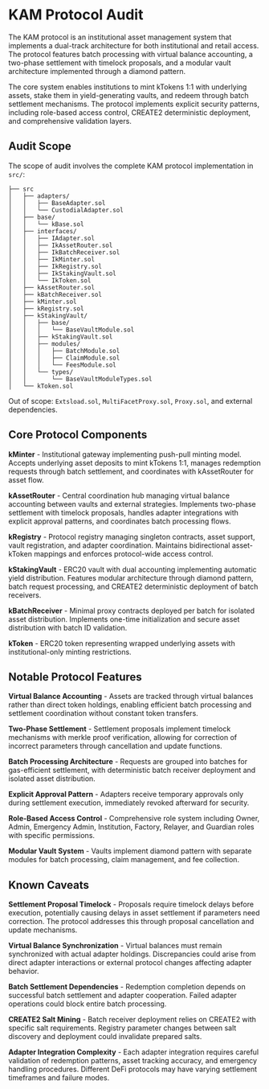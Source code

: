 # KAM Protocol Audit

The KAM protocol is an institutional asset management system that implements a dual-track architecture for both institutional and retail access. The protocol features batch processing with virtual balance accounting, a two-phase settlement with timelock proposals, and a modular vault architecture implemented through a diamond pattern.

The core system enables institutions to mint kTokens 1:1 with underlying assets, stake them in yield-generating vaults, and redeem through batch settlement mechanisms. The protocol implements explicit security patterns, including role-based access control, CREATE2 deterministic deployment, and comprehensive validation layers.

## Audit Scope

The scope of audit involves the complete KAM protocol implementation in `src/`:

```
├── src
│   ├── adapters/
│   │   ├── BaseAdapter.sol
│   │   └── CustodialAdapter.sol
│   ├── base/
│   │   └── kBase.sol
│   ├── interfaces/
│   │   ├── IAdapter.sol
│   │   ├── IkAssetRouter.sol
│   │   ├── IkBatchReceiver.sol
│   │   ├── IkMinter.sol
│   │   ├── IkRegistry.sol
│   │   ├── IkStakingVault.sol
│   │   └── IkToken.sol
│   ├── kAssetRouter.sol
│   ├── kBatchReceiver.sol
│   ├── kMinter.sol
│   ├── kRegistry.sol
│   ├── kStakingVault/
│   │   ├── base/
│   │   │   └── BaseVaultModule.sol
│   │   ├── kStakingVault.sol
│   │   ├── modules/
│   │   │   ├── BatchModule.sol
│   │   │   ├── ClaimModule.sol
│   │   │   └── FeesModule.sol
│   │   └── types/
│   │       └── BaseVaultModuleTypes.sol
│   └── kToken.sol
```

Out of scope: `Extsload.sol`, `MultiFacetProxy.sol`, `Proxy.sol`, and external dependencies.

## Core Protocol Components

**kMinter** - Institutional gateway implementing push-pull minting model. Accepts underlying asset deposits to mint kTokens 1:1, manages redemption requests through batch settlement, and coordinates with kAssetRouter for asset flow.

**kAssetRouter** - Central coordination hub managing virtual balance accounting between vaults and external strategies. Implements two-phase settlement with timelock proposals, handles adapter integrations with explicit approval patterns, and coordinates batch processing flows.

**kRegistry** - Protocol registry managing singleton contracts, asset support, vault registration, and adapter coordination. Maintains bidirectional asset-kToken mappings and enforces protocol-wide access control.

**kStakingVault** - ERC20 vault with dual accounting implementing automatic yield distribution. Features modular architecture through diamond pattern, batch request processing, and CREATE2 deterministic deployment of batch receivers.

**kBatchReceiver** - Minimal proxy contracts deployed per batch for isolated asset distribution. Implements one-time initialization and secure asset distribution with batch ID validation.

**kToken** - ERC20 token representing wrapped underlying assets with institutional-only minting restrictions.

## Notable Protocol Features

**Virtual Balance Accounting** - Assets are tracked through virtual balances rather than direct token holdings, enabling efficient batch processing and settlement coordination without constant token transfers.

**Two-Phase Settlement** - Settlement proposals implement timelock mechanisms with merkle proof verification, allowing for correction of incorrect parameters through cancellation and update functions.

**Batch Processing Architecture** - Requests are grouped into batches for gas-efficient settlement, with deterministic batch receiver deployment and isolated asset distribution.

**Explicit Approval Pattern** - Adapters receive temporary approvals only during settlement execution, immediately revoked afterward for security.

**Role-Based Access Control** - Comprehensive role system including Owner, Admin, Emergency Admin, Institution, Factory, Relayer, and Guardian roles with specific permissions.

**Modular Vault System** - Vaults implement diamond pattern with separate modules for batch processing, claim management, and fee collection.

## Known Caveats

**Settlement Proposal Timelock** - Proposals require timelock delays before execution, potentially causing delays in asset settlement if parameters need correction. The protocol addresses this through proposal cancellation and update mechanisms.

**Virtual Balance Synchronization** - Virtual balances must remain synchronized with actual adapter holdings. Discrepancies could arise from direct adapter interactions or external protocol changes affecting adapter behavior.

**Batch Settlement Dependencies** - Redemption completion depends on successful batch settlement and adapter cooperation. Failed adapter operations could block entire batch processing.

**CREATE2 Salt Mining** - Batch receiver deployment relies on CREATE2 with specific salt requirements. Registry parameter changes between salt discovery and deployment could invalidate prepared salts.

**Adapter Integration Complexity** - Each adapter integration requires careful validation of redemption patterns, asset tracking accuracy, and emergency handling procedures. Different DeFi protocols may have varying settlement timeframes and failure modes.
